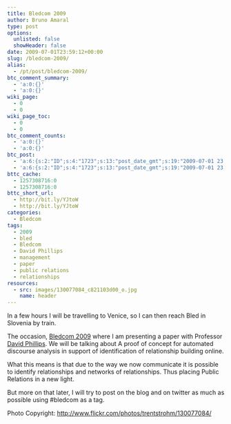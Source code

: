 ```yaml
---
title: Bledcom 2009
author: Bruno Amaral
type: post
options:
  unlisted: false
  showHeader: false
date: 2009-07-01T23:59:12+00:00
slug: /bledcom-2009/
alias:
  - /pt/post/bledcom-2009/
btc_comment_summary:
  - 'a:0:{}'
  - 'a:0:{}'
wiki_page:
  - 0
  - 0
wiki_page_toc:
  - 0
  - 0
btc_comment_counts:
  - 'a:0:{}'
  - 'a:0:{}'
btc_post:
  - 'a:6:{s:2:"ID";s:4:"1723";s:13:"post_date_gmt";s:19:"2009-07-01 23:59:12";s:23:"initial_import_date_gmt";s:19:"2009-07-02 00:04:09";s:20:"last_import_date_gmt";s:19:"0000-00-00 00:00:00";s:4:"hits";s:1:"0";s:6:"misses";s:1:"0";}'
  - 'a:6:{s:2:"ID";s:4:"1723";s:13:"post_date_gmt";s:19:"2009-07-01 23:59:12";s:23:"initial_import_date_gmt";s:19:"2009-07-02 00:04:09";s:20:"last_import_date_gmt";s:19:"0000-00-00 00:00:00";s:4:"hits";s:1:"0";s:6:"misses";s:1:"0";}'
bttc_cache:
  - 1257308716:0
  - 1257308716:0
bttc_short_url:
  - http://bit.ly/YJtoW
  - http://bit.ly/YJtoW
categories:
  - Bledcom
tags:
  - 2009
  - bled
  - Bledcom
  - David Phillips
  - management
  - paper
  - public relations
  - relationships
resources:
  - src: images/130077084_c821103d00_o.jpg
    name: header
---
```

In a few hours I will be travelling to Venice, so I can then reach Bled in Slovenia by train.

The occasion, [Bledcom 2009][1] where I am presenting a paper with Professor [David Phillips][2]. We will be talking about A proof of concept for automated discourse analysis in support of identification of relationship building online.

What this means is that due to the way we now communicate it is possible to identify relationships and networks of relationships. Thus placing Public Relations in a new light.

But more on that later, I will try to post on the blog and on twitter as much as possible using #bledcom as a tag.

<p class="note">
  Photo Copyright: <a href="http://www.flickr.com/photos/trentstrohm/130077084/">http://www.flickr.com/photos/trentstrohm/130077084/</a>
</p>

 [1]: http://www.bledcom.com
 [2]: http://leverwealth.blogspot.com
